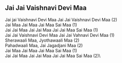 ## Jai Jai Vaishnavi Devi Maa


Jai jai Vaishnavi Devi Maa Jai Jai Vaishnavi Devi Maa (2)  
Jai Maa Jai Maa Jai Maa Sai Maa (1)  
Jai Jai Maa Jai Jai Maa Jai Jai Maa Sai Maa (1)  
Jai Jai Vaishnavi Devi Maa Jai Jai Vahnavi Devi Maa (1)  
Sherawaali Maa, Jyothawaali Maa (2)  
Pahadwaali Maa, Jai Jagadjani Maa (2)  
Jai Maa Jai Maa Jai Maa Sai Maa (1)  
Jai Jai Maa Jai Jai Maa Jai Jai Maa Sai Maa (2)\

